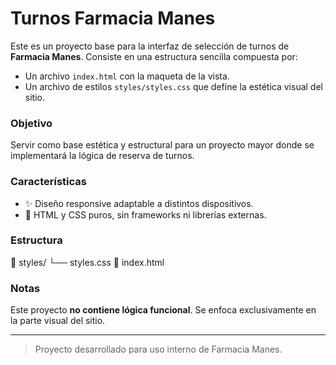 # Turnos Farmacia Manes

Este es un proyecto base para la interfaz de selección de turnos de **Farmacia Manes**. Consiste en una estructura sencilla compuesta por:

- Un archivo `index.html` con la maqueta de la vista.
- Un archivo de estilos `styles/styles.css` que define la estética visual del sitio.

### Objetivo

Servir como base estética y estructural para un proyecto mayor donde se implementará la lógica de reserva de turnos.

### Características

- ✨ Diseño responsive adaptable a distintos dispositivos.
- 📄 HTML y CSS puros, sin frameworks ni librerías externas.

### Estructura
📁 styles/
└── styles.css
📄 index.html

### Notas

Este proyecto **no contiene lógica funcional**. Se enfoca exclusivamente en la parte visual del sitio.

---

> Proyecto desarrollado para uso interno de Farmacia Manes.